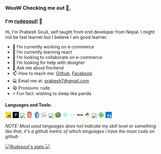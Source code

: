 ### WooW Checking me out 🤩, 
### I'm [rudesoul!](https://www.github.com/rudesoul) 👋

Hi, I'm Prabesh Gouli, self taught front end developer from Nepal. I might not be fast learner but I believe I am good learner.

- 🔭 I’m currently working on e-commerce
- 🌱 I’m currently learning react
- 👯 I’m looking to collaborate on e-commerce
- 🤔 I’m looking for help with designer
- 💬 Ask me about frontend
- 📫 How to reach me: [Github](https://www.github.com/rudesoul), [Facebook](https://www.facebook.com/prabeshgouli)  
- 💻 Email me at: prabesh7@gmail.com
- 😄 Pronouns: rude
- ⚡ Fun fact: wishing to sleep like panda

**Languages and Tools:**  

<code><img height="20" src="https://raw.githubusercontent.com/github/explore/80688e429a7d4ef2fca1e82350fe8e3517d3494d/topics/javascript/javascript.png"></code>
<code><img height="20" src="https://raw.githubusercontent.com/github/explore/05d0f0dfceafd861bdf2b53559399dae7b2e2d8b/topics/figma/figma.png"></code>
<code><img height="20" src="https://png4u.com/wp-content/uploads/2019/09/Adobe-Photoshop-CC-PNG-Logo.png"></code>
<code><img height="20" src="https://raw.githubusercontent.com/github/explore/80688e429a7d4ef2fca1e82350fe8e3517d3494d/topics/html/html.png"></code>
<code><img height="20" src="https://raw.githubusercontent.com/github/explore/80688e429a7d4ef2fca1e82350fe8e3517d3494d/topics/css/css.png"></code>
<code><img height="20" src="https://raw.githubusercontent.com/github/explore/80688e429a7d4ef2fca1e82350fe8e3517d3494d/topics/sass/sass.png"></code>
<code><img height="20" src="https://greensock.com/uploads/set_resources_4/84c1e40ea0e759e3f1505eb1788ddf3c_greensock-logo.svg"></code>
<code><img height="20" src="https://raw.githubusercontent.com/github/explore/80688e429a7d4ef2fca1e82350fe8e3517d3494d/topics/nodejs/nodejs.png"></code>
<code><img height="20" src="https://raw.githubusercontent.com/github/explore/80688e429a7d4ef2fca1e82350fe8e3517d3494d/topics/react/react.png"></code>
<code><img height="20" src="https://raw.githubusercontent.com/github/explore/80688e429a7d4ef2fca1e82350fe8e3517d3494d/topics/express/express.png"></code>
<code><img height="20" src="https://raw.githubusercontent.com/github/explore/80688e429a7d4ef2fca1e82350fe8e3517d3494d/topics/django/django.png"></code>
<code><img height="20" src="https://raw.githubusercontent.com/github/explore/80688e429a7d4ef2fca1e82350fe8e3517d3494d/topics/python/python.png"></code>
<code><img height="20" src="https://banner2.cleanpng.com/20180704/uxe/kisspng-github-computer-icons-icon-design-desktop-wallpape-5b3d36142dd125.8636932415307381961877.jpg"></code>
<code><img height="20" src="https://raw.githubusercontent.com/github/explore/80688e429a7d4ef2fca1e82350fe8e3517d3494d/topics/android/android.png"></code>
<code><img height="20" src="https://raw.githubusercontent.com/github/explore/80688e429a7d4ef2fca1e82350fe8e3517d3494d/topics/typescript/typescript.png"></code>    


*NOTE: Most used languages does not indicate my skill level or something like that, it's a github metric of which languages i have the most code on github*


<a href="https://github.com/anuraghazra/github-readme-stats">
  <img align="center" src="https://github-readme-stats.vercel.app/api?username=rudesoul&show_icons=true&include_all_commits=true&theme=dark" alt="Rudesoul's stats" />
</a>
<a href="https://github.com/anuraghazra/github-readme-stats">
  <img align="center" src="https://github-readme-stats.vercel.app/api/top-langs/?username=rudesoul&layout=compact&theme=dark" />
</a>
